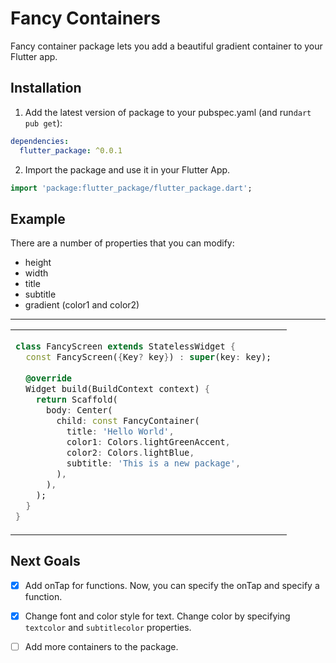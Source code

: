 
# Fancy Containers

Fancy container package lets you add a beautiful gradient container to your Flutter app.

## Installation

1. Add the latest version of package to your pubspec.yaml (and run`dart pub get`):
```yaml
dependencies:
  flutter_package: ^0.0.1
```
2. Import the package and use it in your Flutter App.
```dart
import 'package:flutter_package/flutter_package.dart';
```

## Example
There are a number of properties that you can modify:

-  height
- width
- title
- subtitle
- gradient (color1 and color2)

<hr>

<table>
<tr>
<td>

```dart
class FancyScreen extends StatelessWidget {  
  const FancyScreen({Key? key}) : super(key: key);  
  
  @override  
  Widget build(BuildContext context) {  
    return Scaffold(  
      body: Center(  
        child: const FancyContainer(  
          title: 'Hello World',  
          color1: Colors.lightGreenAccent,  
          color2: Colors.lightBlue,  
          subtitle: 'This is a new package',  
        ),  
      ),  
    );  
  }  
}
```

</td>
</tr>
</table>

## Next Goals

- [x] Add onTap for functions.
  Now, you can specify the onTap and specify a function.

- [x] Change font and color style for text.
  Change color by specifying `textcolor` and `subtitlecolor` properties.

- [ ] Add more containers to the package.